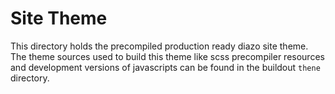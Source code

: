 # Site Theme

This directory holds the precompiled production ready diazo site theme. The theme sources used to build this theme like scss precompiler resources and development versions of javascripts can be found in the buildout `thene` directory.
